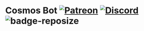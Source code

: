 # Cosmos Bot [![Patreon][badge-patreon]][link-patreon] [![Discord][badge-discord]][link-discord] ![badge-reposize]

[badge-patreon]: https://img.shields.io/endpoint.svg?url=https%3A%2F%2Fshieldsio-patreon.herokuapp.com%2FNingamer&label=Patreon&logoColor=white&style=flat-square
[badge-discord]: https://img.shields.io/discord/574569573458771968?color=7289da&label=Discord%20Server&logo=discord&logoColor=white&style=flat-square
[badge-reposize]: https://img.shields.io/github/repo-size/MarioSilvaGH/Cosmos-Bot?color=black&label=Repo%20Size&logo=github&logoColor=white&style=flat-square

[link-patreon]: https://www.patreon.com/ningamer
[link-discord]: https://discord.gg/wZGW8DZ